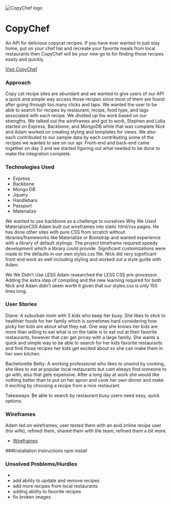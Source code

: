 ![CopyChef logo](http://i.imgur.com/S5DTUJ7.png)
# CopyChef


An API for delicious copycat recipes. If you have ever wanted to just stay home, put on your chef hat and recreate your favorite meals from local restaurants then CopyChef will be your new go to for finding those recipes easily and quickly. 

[Visit CopyChef](https://copychef.herokuapp.com/)
### Approach
Copy cat recipe sites are abundant and we wanted to give users of our API a quick and simple way access those recipes since most of them are found after going through too many clicks and taps. We wanted the user to be able to search for recipes by restaurant, recipe, food type, and tags associated with each recipe. We divided up the work based on our strengths. We talked out the wireframes and got to work, Stephen and Lidia started on Express, Backbone, and MongoDB while that was complete Nick and Adam worked on creating styling and templates for views. We also each contributed to our sample data by each contributing some of the recipes we wanted to see on our api.
Front-end and back-end came together on day 3 and we started figuring out what needed to be done to make the integration complete. 


### Technologies Used
 
* Express
* Backbone
* Mongo DB
* Jquery
* Handlebars
* Passport
* Materialize

We wanted to use backbone as a challenge to ourselves 
Why We Used MaterializeCSS
Adam built out wireframes into static html/css pages. He has done other sites with pure CSS from scratch without libraries/frameworks like Materialize or Bootstrap and wanted experience with a library of default stylings. The project timeframe required speedy development which a library could provide. Significant customizations were made to the defaults in our own styles.css file. Nick did very significant front end work as well including styling and worked out a style guide with Adam.

We We Didn’t Use LESS
Adam researched the LESS CSS pre-processor. Adding the extra step of compiling and the new learning required for both Nick and Adam didn’t seem worth it given that our styles.css is only 150 lines long.



### User Stories

Diane: A suburban mom with 5 kids who keep her busy. She likes to stick to healthier foods for her family which is sometimes hard considering how picky her kids are about what they eat. One way she knows her kids are more than willing to eat what is on the table is to eat out at their favorite restaurants, however that can get pricey with a large family. She wants a quick and simple way to be able to search for her kids favorite restaurants and find those recipes her kids get excited about so she can make them in her own kitchen.  

Bachelorette Betty: A working professional who likes to unwind by cooking, she likes to eat at popular local restaurants but cant always find someone to go with, also that gets expensive. After a long day at work she would like nothing better than to put on her apron and cook her own dinner and make it exciting by choosing a recipe from a nice restaurant. 

Takeaways: Be able to search by restaurant
busy users need easy, quick options.


### Wireframes
Adam led on wireframes, user tested them with an avid online recipe user (his wife), refined them, shared them with the team, refined them a bit more. 
* [Wireframes](https://docs.google.com/presentation/d/1fSzfWq3RKGjR2-G6Ppeh-H-BKQaDVOdxd2FzOkStUCk/edit?usp=sharing)

###Installation Instructions 
npm install

### Unsolved Problems/Hurdles
- 
- add ability to update and remove recipes 
- add more recipes from local restaurants
- adding ability to favorite recipes
- fix broken images




